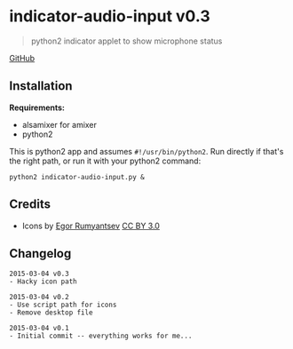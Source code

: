 # indicator-audio-input v0.3

> python2 indicator applet to show microphone status

[GitHub](https://github.com/davidosomething/indicator-audio-input)


## Installation

**Requirements:**

- alsamixer for amixer
- python2

This is python2 app and assumes `#!/usr/bin/python2`.
Run directly if that's the right path, or run it with your python2 command:
```
python2 indicator-audio-input.py &
```


## Credits

- Icons by
  [Egor Rumyantsev](http://www.flaticon.com/authors/egor-rumyantsev)
  [CC BY 3.0](http://creativecommons.org/licenses/by/3.0/)


## Changelog

```
2015-03-04 v0.3
- Hacky icon path

2015-03-04 v0.2
- Use script path for icons
- Remove desktop file

2015-03-04 v0.1
- Initial commit -- everything works for me...
```

